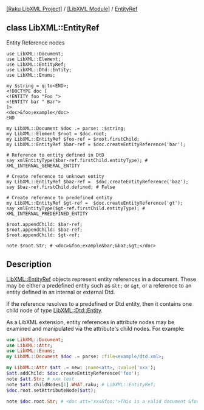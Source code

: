 [[Raku LibXML Project]](https://libxml-raku.github.io)
 / [[LibXML Module]](https://libxml-raku.github.io/LibXML-raku)
 / [EntityRef](https://libxml-raku.github.io/LibXML-raku/EntityRef)

class LibXML::EntityRef
-----------------------

Entity Reference nodes

    use LibXML::Document;
    use LibXML::Element;
    use LibXML::EntityRef;
    use LibXML::Dtd::Entity;
    use LibXML::Enums;

    my $string = q:to<END>;
    <!DOCTYPE doc [
    <!ENTITY foo "Foo ">
    <!ENTITY bar " Bar">
    ]>
    <doc>&foo;example</doc>
    END

    my LibXML::Document $doc .= parse: :$string;
    my LibXML::Element $root = $doc.root;
    my LibXML::EntityRef $foo-ref = $root.firstChild;
    my LibXML::EntityRef $bar-ref = $doc.createEntityReference('bar');

    # Reference to entity defined in DtD
    say xmlEntityType($bar-ref.firstChild.entityType); # XML_INTERNAL_GENERAL_ENTITY

    # Create reference to unknown entity
    my LibXML::EntityRef $baz-ref =  $doc.createEntityReference('baz');
    say $baz-ref.firstChild.defined; # False

    # Create reference to predefined entity
    my LibXML::EntityRef $gt-ref =  $doc.createEntityReference('gt');
    say xmlEntityType($gt-ref.firstChild.entityType); # XML_INTERNAL_PREDEFINED_ENTITY

    $root.appendChild: $bar-ref;
    $root.appendChild: $baz-ref;
    $root.appendChild: $gt-ref;

    note $root.Str; # <doc>&foo;example&bar;&baz;&gt;</doc>

Description
-----------

[LibXML::EntityRef](https://libxml-raku.github.io/LibXML-raku/EntityRef) objects represent entity references in a document. These may be either a predefined entity such as `&lt;` or `&gt`, or a reference to an entity defined in an internal or external Dtd.

If the reference resolves to a predefined or Dtd entity, then it contains one child node of type [LibXML::Dtd::Entity](https://libxml-raku.github.io/LibXML-raku/Dtd/Entity).

As a LibXML extension, entity references in attribute nodes may be examined and manipulated via the attribute's child nodes. For example:

```raku
use LibXML::Document;
use LibXML::Attr;
use LibXML::Enums;
my LibXML::Document $doc .= parse: :file<example/dtd.xml>;

my LibXML::Attr $att .= new: :name<att>, :value('xxx');
$att.addChild: $doc.createEntityReference('foo');
note $att.Str; # xxx test
note $att.childNodes[1].WHAT.raku; # LibXML::EntityRef;
$doc.root.setAttributeNode($att);

note $doc.root.Str; # <doc att="xxx&foo;">This is a valid document &foo; !</doc>
```

